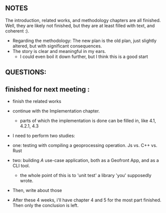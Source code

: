 ## NOTES 

The introduction, related works, and methodology chapters are all finished. Well, they are likely not finished, but they are at least filled with text, and coherent :).

- Regarding the methodology: The new plan is the old plan, just slightly altered, but with significant consequences.
- The story is clear and meaningful in my ears.
  - I could even boil it down further, but I think this is a good start


## QUESTIONS:




## finished for next meeting :

- finish the related works 

- continue with the Implementation chapter.
  - parts of which the implementation is done can be filled in, like 4.1, 4.2.1, 4.3

-  I need to perform two studies:
  - one: testing with compiling a geoprocessing operation. Js vs. C++ vs. Rust 
  - two: building *A* use-case application, both as a Geofront App, and as a CLI tool. 
    - the whole point of this is to 'unit test' a library 'you' supposedly wrote. 

- Then, write about those

- After these 4 weeks, i'll have chapter 4 and 5 for the most part finished. 
  Then only the conclusion is left. 